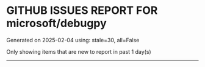 
# GITHUB ISSUES REPORT FOR microsoft/debugpy


Generated on 2025-02-04 using: stale=30, all=False


Only showing items that are new to report in past 1 day(s)


---




















